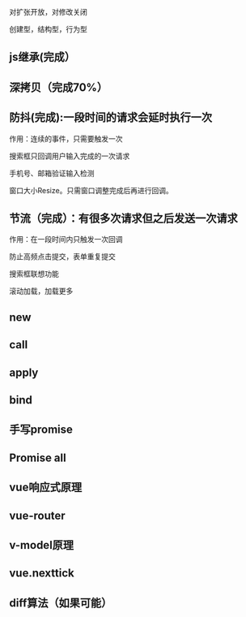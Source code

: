对扩张开放，对修改关闭

创建型，结构型，行为型

## js继承(完成）

## 深拷贝（完成70%）

## 防抖(完成):一段时间的请求会延时执行一次

作用：连续的事件，只需要触发一次

搜索框只回调用户输入完成的一次请求

手机号、邮箱验证输入检测

窗口大小Resize。只需窗口调整完成后再进行回调。

## 节流（完成）：有很多次请求但之后发送一次请求

作用：在一段时间内只触发一次回调

防止高频点击提交，表单重复提交

搜索框联想功能

滚动加载，加载更多

## new

## call

## apply

## bind

## 手写promise

## Promise all

## vue响应式原理

## vue-router

## v-model原理

## vue.nexttick

## diff算法（如果可能）